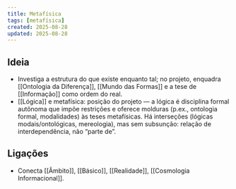 ```yaml
---
title: Metafísica
tags: [metafísica]
created: 2025-08-28
updated: 2025-08-28
---
```


## Ideia
- Investiga a estrutura do que existe enquanto tal; no projeto, enquadra [[Ontologia da Diferença]], [[Mundo das Formas]] e a tese de [[Informação]] como ordem do real.
 - [[Lógica]] e metafísica: posição do projeto — a lógica é disciplina formal autônoma que impõe restrições e oferece molduras (p.ex., ontologia formal, modalidades) às teses metafísicas. Há interseções (lógicas modais/ontológicas, mereologia), mas sem subsunção: relação de interdependência, não “parte de”.

## Ligações
- Conecta [[Âmbito]], [[Básico]], [[Realidade]], [[Cosmologia Informacional]].
